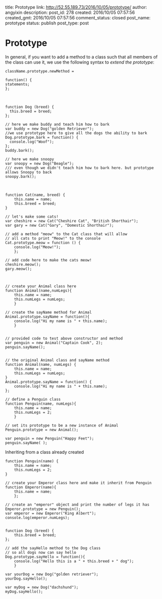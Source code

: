 title: Prototype
link: http://52.55.189.73/2016/10/05/prototype/
author: angyixin
description: 
post_id: 278
created: 2016/10/05 07:57:56
created_gmt: 2016/10/05 07:57:56
comment_status: closed
post_name: prototype
status: publish
post_type: post

# Prototype

In general, if you want to add a method to a class such that all members of the class can use it, we use the following syntax to _extend the prototype_:  
    
    
    className.prototype.newMethod =
    
    function() {
    statements;
    };

 
    
    
    function Dog (breed) {
      this.breed = breed;
    };
    
    // here we make buddy and teach him how to bark
    var buddy = new Dog("golden Retriever");
    //we use prototype here to give all the dogs the ability to bark
    Dog.prototype.bark = function() {
      console.log("Woof");
    };
    buddy.bark();
    
    // here we make snoopy
    var snoopy = new Dog("Beagle");
    /// even though we didn't teach him how to bark here. but prototype allows Snoopy to back
    snoopy.bark();

 
    
    
    function Cat(name, breed) {
        this.name = name;
        this.breed = breed;
    }
    
    // let's make some cats!
    var cheshire = new Cat("Cheshire Cat", "British Shorthair");
    var gary = new Cat("Gary", "Domestic Shorthair");
    
    // add a method "meow" to the Cat class that will allow
    // all cats to print "Meow!" to the console
    Cat.prototype.meow = function () { 
        console.log("Meow!");
        };
    
    // add code here to make the cats meow!
    cheshire.meow();
    gary.meow();
    
    
    
    // create your Animal class here
    function Animal(name,numLegs){
        this.name = name;
        this.numLegs = numLegs;
        }
    
    // create the sayName method for Animal
    Animal.prototype.sayName = function(){
        console.log("Hi my name is " + this.name);
        }
    
    
    // provided code to test above constructor and method
    var penguin = new Animal("Captain Cook", 2);
    penguin.sayName();
    
    
    // the original Animal class and sayName method
    function Animal(name, numLegs) {
        this.name = name;
        this.numLegs = numLegs;
    }
    Animal.prototype.sayName = function() {
        console.log("Hi my name is " + this.name);
    };
    
    // define a Penguin class
    function Penguin(name, numLegs){
        this.name = name;
        this.numLegs = 2;   
        }
    
    // set its prototype to be a new instance of Animal
    Penguin.prototype = new Animal();
    
    var penguin = new Penguin("Happy Feet");
    penguin.sayName( );

Inheriting from a class already created 
    
    
    function Penguin(name) {
        this.name = name;
        this.numLegs = 2;
    }
    
    // create your Emperor class here and make it inherit from Penguin
    function Emperor(name){
        this.name = name;
        };
        
    // create an "emperor" object and print the number of legs it has
    Emperor.prototype = new Penguin();
    var emperor = new Emperor("King Albert");
    console.log(emperor.numLegs);
    
    
    function Dog (breed) {
        this.breed = breed;
    };
    
    // add the sayHello method to the Dog class 
    // so all dogs now can say hello
    Dog.prototype.sayHello = function(){
        console.log("Hello this is a " + this.breed + " dog");
        }
    
    var yourDog = new Dog("golden retriever");
    yourDog.sayHello();
    
    var myDog = new Dog("dachshund");
    myDog.sayHello();